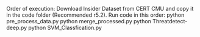 Order of execution:
Download Insider Dataset from CERT CMU and copy it in the code folder (Recommended r5.2).
Run code in this order:
python pre_process_data.py
python merge_processed.py
python Threatdetect-deep.py
python SVM_Classfication.py
